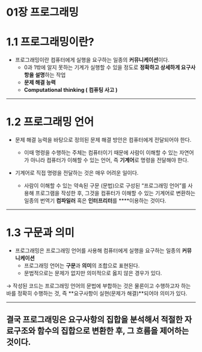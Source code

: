 # 01장 프로그래밍

# 1.1 프로그래밍이란?

- 프로그래밍이란 컴퓨터에게 실행을 요구하는 일종의 **커뮤니케이션**이다.
    - 0과 1밖에 알지 못하는 기계가 실행할 수 있을 정도로 **정확하고 상세하게 요구사항을 설명**하는 작업
    - **문제 해결 능력**
    - **Computational thinking ( 컴퓨팅 사고 )**

---

# 1.2 프로그래밍 언어

- 문제 해결 능력을 바탕으로 정의된 문제 해결 방안은 컴퓨터에게 전달되어야 한다.
    - 이때 명령을 수행하는 주체는 컴퓨터이기 때문에 사람이 이해할 수 있는 자연어가 아니라 컴퓨터가 이해할 수 있는 언어, 즉 **기계어**로 명령을 전달해야 한다.
    
- 기계어로 직접 명령을 전달하는 것은 매우 어려운 일이다.
    - 사람이 이해할 수 있는 약속된 구문 (문법)으로 구성된 “프로그래밍 언어”를 사용해 프로그램을 작성한 후, 그것을 컴퓨터가 이해할 수 있는 기계어로 변환하는 일종의 번역기 **컴파일러** 혹은 **인터프리터**를 ****이용하는 것이다.

---

# 1.3 구문과 의미

- 프로그래밍은 프로그래밍 언어를 사용해 컴퓨터에게 실행을 요구하는 일종의 **커뮤니케이션**
    - 프로그래밍 언어는 **구문**과 **의미**의 조합으로 표현된다.
    - 문법적으로는 문제가 없지만 의미적으로 옳지 않은 경우가 있다.
    

→ 작성된 코드는 프로그래밍 언어의 문법에 부합하는 것은 물론이고 수행하고자 하는 바를 정확히 수행하는 것, 즉 **요구사항이 실현(문제가 해결)**되어야 의미가 있다.

---

## 결국 프로그래밍은 요구사항의 집합을 분석해서 적절한 자료구조와 함수의 집합으로 변환한 후, 그 흐름을 제어하는 것이다.